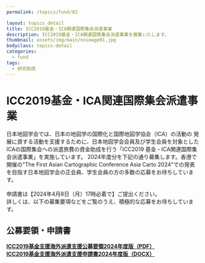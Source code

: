 ```yaml
---
permalink: /topics/fund/02

layout: topics_detail
title: ICC2019基金・ICA関連国際集会派遣事業
description: ICC2019基金・ICA関連国際集会派遣事業を募集いたします。
thumbnail: assets/img/main/noimage01.jpg
bodyclass: topics-detail
categories:
  - fund
tags:
  - 研究助成
---
```


# ICC2019基金・ICA関連国際集会派遣事業

日本地図学会では、日本の地図学の国際化と国際地図学協会（ICA）の活動の 発展に資する活動を支援するために、日本地図学会会員及び学生会員を対象としたICAの国際集会への派遣旅費の資金助成を行う「ICC2019 基金・ICA関連国際集会派遣事業」を実施しています。 2024年度分を下記の通り募集します。香港で開催の"The First Asian Cartographic Conference Asia Carto 2024"での発表を目指す日本地図学会の正会員、学生会員の方の多数の応募をお待ちしています。<br/>
<br/>
申請書は【2024年4月8日（月）17時必着で】ご提出ください。<br/>
詳しくは、以下の募集要項などをご覧のうえ、積極的な応募をお待ちしています。<br/>

## 公募要領・申請書
**[ICC2019基金支援海外派遣支援公募要領2024年度版（PDF）](../../docs/archive/file/fund/icc_fund-kaigai-additional2024.pdf)**<br>
**[ICC2019基金支援海外派遣支援申請書2024年度版（DOCX）](../../docs/archive/file/fund/icc_fund-kaigai-forml2024.docx)**<br>
